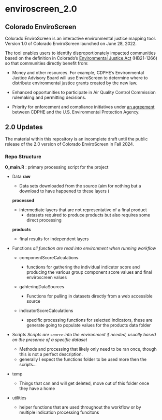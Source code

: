 # enviroscreen_2.0

## Colorado EnviroScreen
Colorado EnviroScreen is an interactive environmental justice mapping tool. Version 1.0 of Colorado EnviroScreen launched on June 28, 2022.

The tool enables users to identify disproportionately impacted communities based on the definition in Colorado’s [Environmental Justice Act](https://leg.colorado.gov/sites/default/files/2021a_1266_signed.pdf) (HB21-1266) so that communities directly benefit from:

- Money and other resources. For example, CDPHE’s Environmental Justice Advisory Board will use EnviroScreen to determine where to distribute environmental justice grants created by the new law.

- Enhanced opportunities to participate in Air Quality Control Commission rulemaking and permitting decisions.

- Priority for enforcement and compliance initiatives under [an agreement](https://drive.google.com/file/d/14o0E-LhS7c_uzifH4xaztrmhJA9mh4Ia/view) between CDPHE and the U.S. Environmental Protection Agency.

## 2.0 Updates 

The material within this repository is an incomplete draft until the public release of the 2.0 version of Colorado EnviroScreen in Fall 2024. 



### Repo Structure 

**0_main.R** : primary processing script for the project 


- Data 
  **raw** 
  - Data sets downloaded from the source (aim for nothing but a download to have happened to these layers )
  
  **processed**
  - intermediate layers that are not representative of a final product 
    - datasets required to produce products but also requires some direct processing 
  
  **products**
  - final results for independent layers 
    


- Functions 
  *all function are read into environment when running workflow* 
  - componentScoreCalculations 
    - functions for gathering the individual indicator score and producing the various group component score values and final enviroscreen values 
  
  - gahteringDataSources
    - Functions for pulling in datasets directly from a web accessible source 
  
  
  - indicatorScoreCalculations 
    - specific processing functions for selected indicators, these are generate going to populate values for the products data folder
    
    
- Scripts 
  *Scripts are `source` into the environment if needed, usually based on the presence of a specific dataset* 
  - Methods and processing that likely only need to be ran once, though this is not a perfect description.
  - generally I expect the functions folder to be used more then the scripts... 
  

- temp 
  - Things that can and will get deleted, move out of this folder once they have a home 
  
- utilities 
  - helper functions that are used throughout the workflow or by multiple indication processing funcitons 
  

  



